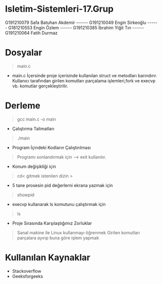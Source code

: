 # Isletim-Sistemleri-17.Grup
G191210079 Safa Batuhan Akdemir ------ G191210049 Engin Sirkeoğlu ------ G181210553 Engin Özlem ------ G191210385 İbrahim Yiğit Tın ------ G191210064 Fatih Durmaz 
# Dosyalar
> main.c
* main.c İçersinde proje içerisinde kullanılan struct ve metodları barındırır. Kullanıcı tarafından girilen komutları parçalama işlemleri,fork ve execvp vb. komutlar gerçekleştirilir.
# Derleme
> gcc main.c -o main
* Çalıştırma Talimatları
> ./main
* Program İçindeki Kodların Çalıştırılması
> Programı sonlandırmak için --> exit kullanılır.
* Konum değişikliği için
> cd< gitmek istenilen dizin >
* 5 tane prosesin pid değerlerni ekrana yazmak için
> showpid
* execvp kullanarak ls komutunu çalıştırmak için
> ls
* Proje Sırasında Karşılaştığımız Zorluklar
> Sanal makine ile Linux kullanmayı öğrenmek
> Girilen komutları parçalara ayırıp buna göre işlem yapmak
# Kullanılan Kaynaklar
* Stackoverflow
* Geeksforgeeks
